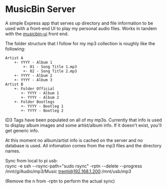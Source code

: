 # MusicBin Server

A simple Express app that serves up directory and file information to be used with a front-end UI to play my personal audio files. Works in tandem with the [musicbin-ui](https://github.com/tcodej/musicbin-ui) front end.

The folder structure that I follow for my mp3 collection is roughly like the following:

```
Artist A
	+- YYYY - Album 1
		+- 01 - Song Title 1.mp3
		+- 02 - Song Title 2.mp3
	+- YYYY - Album 2
	+- YYYY - Album 3
Artist B
	+- Folder Official
	   +- YYYY - Album 1
	   +- YYYY - Album 2
	+- Folder Bootlegs
	   +- YYYY - Bootleg 1
	   +- YYYY - Bootleg 2
```
ID3 Tags have been populated on all of my mp3s. Currently that info is used to display album images and some artist/album info. If it doesn't exist, you'll get generic info.

At this moment no album/artist info is cached on the server and no database is used. All infomation comes from the mp3 files and the directory names.

Sync from local to pi usb:  
rsync -e ssh --rsync-path="sudo rsync" -rptn --delete --progress /mnt/g/Audio/mp3/Music trentj@192.168.1.200:/mnt/usb/mp3

(Remove the n from -rptn to perform the actual sync)